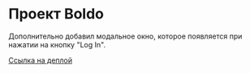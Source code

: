 # Проект Boldo

Дополнительно добавил модальное окно, которое появляется при нажатии на кнопку "Log In".

[Ссылка на деплой](https://ku13shov.github.io/boldo/)